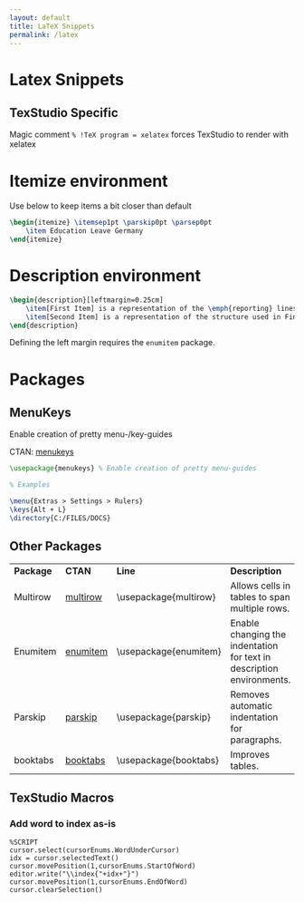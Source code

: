 ```yaml
---
layout: default
title: LaTeX Snippets
permalink: /latex
---
```


# Latex Snippets

## TexStudio Specific
Magic comment
`% !TeX program = xelatex`
forces TexStudio to render with xelatex

# Itemize environment
Use below to keep items a bit closer than default
```latex
\begin{itemize} \itemsep1pt \parskip0pt \parsep0pt
	\item Education Leave Germany
\end{itemize}
```
# Description environment
```latex
\begin{description}[leftmargin=0.25cm]
	\item[First Item] is a representation of the \emph{reporting} lines that are created and maintained ...
	\item[Second Item] is a representation of the structure used in Finance, showing which segment pays ...
\end{description}
```
Defining the left margin requires the `enumitem` package.
# Packages
## MenuKeys
Enable creation of pretty menu-/key-guides

CTAN: [menukeys](https://www.ctan.org/pkg/menukeys)

```latex
\usepackage{menukeys} % Enable creation of pretty menu-guides

% Examples

\menu{Extras > Settings > Rulers}
\keys{Alt + L}
\directory{C:/FILES/DOCS}
```

## Other Packages
<table>
	<tr>
		<td><b>Package</b></td>
		<td><b>CTAN</b></td>
		<td><b>Line</b></td>
		<td><b>Description</b></td>
	</tr>
	</hr>
	<tr>
		<td>Multirow</td>
		<td><a href="https://www.ctan.org/pkg/multirow">multirow</a></td>
		<td>\usepackage{multirow}</td>
		<td>Allows cells in tables to span multiple rows.</td>
	</tr>
	<tr>
		<td>Enumitem</td>
		<td><a href="https://www.ctan.org/pkg/enumitem">enumitem</a></td>
		<td>\usepackage{enumitem}</td>
		<td>Enable changing the indentation for text in description environments.</td>
	</tr>
	<tr>
		<td>Parskip</td>
		<td><a href="https://ctan.org/pkg/parskip">parskip</a></td>
		<td>\usepackage{parskip}</td>
		<td>Removes automatic indentation for paragraphs.</td>
	</tr>
	<tr>
		<td>booktabs</td>
		<td><a href="https://ctan.org/pkg/booktabs">booktabs</a></td>
		<td>\usepackage{booktabs}</td>
		<td>Improves tables.</td>
	</tr>
</table>

## TexStudio Macros

### Add word to index as-is

```
%SCRIPT
cursor.select(cursorEnums.WordUnderCursor)
idx = cursor.selectedText()
cursor.movePosition(1,cursorEnums.StartOfWord)
editor.write("\\index{"+idx+"}")
cursor.movePosition(1,cursorEnums.EndOfWord)
cursor.clearSelection()
```

